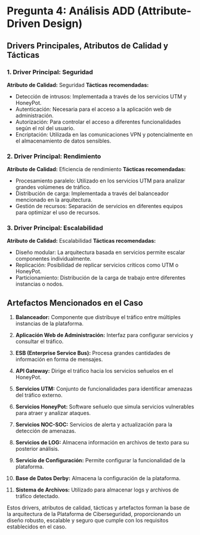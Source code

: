 # Pregunta 4: Análisis ADD (Attribute-Driven Design)

## Drivers Principales, Atributos de Calidad y Tácticas

### 1. Driver Principal: Seguridad
**Atributo de Calidad:** Seguridad
**Tácticas recomendadas:**
- Detección de intrusos: Implementada a través de los servicios UTM y HoneyPot.
- Autenticación: Necesaria para el acceso a la aplicación web de administración.
- Autorización: Para controlar el acceso a diferentes funcionalidades según el rol del usuario.
- Encriptación: Utilizada en las comunicaciones VPN y potencialmente en el almacenamiento de datos sensibles.

### 2. Driver Principal: Rendimiento
**Atributo de Calidad:** Eficiencia de rendimiento
**Tácticas recomendadas:**
- Procesamiento paralelo: Utilizado en los servicios UTM para analizar grandes volúmenes de tráfico.
- Distribución de carga: Implementada a través del balanceador mencionado en la arquitectura.
- Gestión de recursos: Separación de servicios en diferentes equipos para optimizar el uso de recursos.

### 3. Driver Principal: Escalabilidad
**Atributo de Calidad:** Escalabilidad
**Tácticas recomendadas:**
- Diseño modular: La arquitectura basada en servicios permite escalar componentes individualmente.
- Replicación: Posibilidad de replicar servicios críticos como UTM o HoneyPot.
- Particionamiento: Distribución de la carga de trabajo entre diferentes instancias o nodos.

## Artefactos Mencionados en el Caso

1. **Balanceador:** Componente que distribuye el tráfico entre múltiples instancias de la plataforma.

2. **Aplicación Web de Administración:** Interfaz para configurar servicios y consultar el tráfico.

3. **ESB (Enterprise Service Bus):** Procesa grandes cantidades de información en forma de mensajes.

4. **API Gateway:** Dirige el tráfico hacia los servicios señuelos en el HoneyPot.

5. **Servicios UTM:** Conjunto de funcionalidades para identificar amenazas del tráfico externo.

6. **Servicios HoneyPot:** Software señuelo que simula servicios vulnerables para atraer y analizar ataques.

7. **Servicios NOC-SOC:** Servicios de alerta y actualización para la detección de amenazas.

8. **Servicios de LOG:** Almacena información en archivos de texto para su posterior análisis.

9. **Servicio de Configuración:** Permite configurar la funcionalidad de la plataforma.

10. **Base de Datos Derby:** Almacena la configuración de la plataforma.

11. **Sistema de Archivos:** Utilizado para almacenar logs y archivos de tráfico detectado.

Estos drivers, atributos de calidad, tácticas y artefactos forman la base de la arquitectura de la Plataforma de Ciberseguridad, proporcionando un diseño robusto, escalable y seguro que cumple con los requisitos establecidos en el caso.